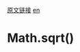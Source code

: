 <a href="https://developer.mozilla.org/zh-CN/docs/Web/JavaScript/Reference/Global_Objects/Math/sqrt" target="_blank">原文链接</a>
<a href="https://developer.mozilla.org/en-US/docs/Web/JavaScript/Reference/Global_Objects/Math/sqrt" target="_blank">en</a>

# Math.sqrt()